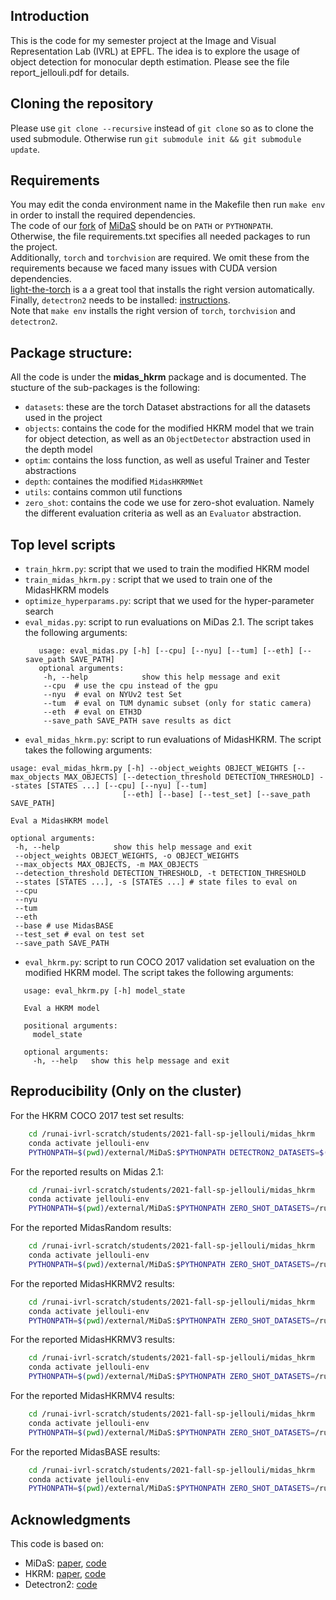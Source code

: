 
## Introduction
This is the code for my semester project at the Image and Visual Representation Lab (IVRL) at EPFL. The idea is to explore the usage of object detection for monocular depth estimation. Please see the file report_jellouli.pdf for details.

## Cloning the repository
Please use `git clone --recursive` instead of `git clone` so as to clone the used submodule.
Otherwise run `git submodule init && git submodule update`.

## Requirements
You may edit the conda environment name in the Makefile then run `make env` in order to install the required dependencies.  
The code of our [fork](https://github.com/Ahmedjjj/MiDaS) of [MiDaS](https://github.com/isl-org/MiDaS) should be on `PATH` or `PYTHONPATH`.  
Otherwise, the file requirements.txt specifies all needed packages to run the project.  
Additionally, `torch` and `torchvision` are required. We omit these from the requirements because we faced many issues with CUDA version dependencies.  
[light-the-torch](https://github.com/pmeier/light-the-torch) is a a great tool that installs the right version automatically.  
Finally, `detectron2` needs to be installed: [instructions](https://github.com/facebookresearch/detectron2/blob/main/INSTALL.md).  
Note that `make env` installs the right version of `torch`, `torchvision` and `detectron2`.

## Package structure:
All the code is under the **midas_hkrm** package and is documented. The stucture of the sub-packages is the following:
- `datasets`: these are the torch Dataset abstractions for all the datasets used in the project
- `objects`: contains the code for the modified HKRM model that we train for object detection, as well as an `ObjectDetector` abstraction used in the depth model
- `optim`: contains the loss function, as well as useful Trainer and Tester abstractions
- `depth`: containes the modified `MidasHKRMNet`
- `utils`: contains common util functions
- `zero_shot`: contains the code we use for zero-shot evaluation. Namely the different evaluation criteria as well as an `Evaluator` abstraction.

## Top level scripts
- `train_hkrm.py`: script that we used to train the modified HKRM model
- `train_midas_hkrm.py` : script that we used to train one of the MidasHKRM models
- `optimize_hyperparams.py`: script that we used for the hyper-parameter search
- `eval_midas.py`: script to run evaluations on MiDas 2.1. The script takes the following arguments:
  ``` text
     usage: eval_midas.py [-h] [--cpu] [--nyu] [--tum] [--eth] [--save_path SAVE_PATH]
     optional arguments:
      -h, --help            show this help message and exit
      --cpu  # use the cpu instead of the gpu
      --nyu  # eval on NYUv2 test Set
      --tum  # eval on TUM dynamic subset (only for static camera)
      --eth  # eval on ETH3D
      --save_path SAVE_PATH save results as dict
     ```
 - `eval_midas_hkrm.py`: script to run evaluations of MidasHKRM. The script takes the following arguments:
 ```text
 usage: eval_midas_hkrm.py [-h] --object_weights OBJECT_WEIGHTS [--max_objects MAX_OBJECTS] [--detection_threshold DETECTION_THRESHOLD] --states [STATES ...] [--cpu] [--nyu] [--tum]
                          [--eth] [--base] [--test_set] [--save_path SAVE_PATH]

Eval a MidasHKRM model

optional arguments:
  -h, --help            show this help message and exit
  --object_weights OBJECT_WEIGHTS, -o OBJECT_WEIGHTS
  --max_objects MAX_OBJECTS, -m MAX_OBJECTS
  --detection_threshold DETECTION_THRESHOLD, -t DETECTION_THRESHOLD
  --states [STATES ...], -s [STATES ...] # state files to eval on
  --cpu
  --nyu
  --tum
  --eth 
  --base # use MidasBASE
  --test_set # eval on test set
  --save_path SAVE_PATH
```
 - `eval_hkrm.py`: script to run COCO 2017 validation set evaluation on the modified HKRM model. The script takes the following arguments:
 ``` text
    usage: eval_hkrm.py [-h] model_state

    Eval a HKRM model

    positional arguments:
      model_state

    optional arguments:
      -h, --help   show this help message and exit
  ```

## Reproducibility (Only on the cluster)
For the HKRM COCO 2017 test set results:
``` bash
    cd /runai-ivrl-scratch/students/2021-fall-sp-jellouli/midas_hkrm
    conda activate jellouli-env
    PYTHONPATH=$(pwd)/external/MiDaS:$PYTHONPATH DETECTRON2_DATASETS=$(pwd)/data/datasets python3 eval_hkrm.py /runai-ivrl-scratch/students/2021-fall-sp-jellouli/output/model_0254999.pth
```
For the reported results on Midas 2.1:
``` bash
    cd /runai-ivrl-scratch/students/2021-fall-sp-jellouli/midas_hkrm
    conda activate jellouli-env
    PYTHONPATH=$(pwd)/external/MiDaS:$PYTHONPATH ZERO_SHOT_DATASETS=/runai-ivrl-scratch/students/2021-fall-sp-jellouli/zero_shot_datasets python eval_midas.py --nyu
```
For the reported MidasRandom results:
``` bash
    cd /runai-ivrl-scratch/students/2021-fall-sp-jellouli/midas_hkrm
    conda activate jellouli-env
    PYTHONPATH=$(pwd)/external/MiDaS:$PYTHONPATH ZERO_SHOT_DATASETS=/runai-ivrl-scratch/students/2021-fall-sp-jellouli/zero_shot_datasets python eval_midas_hkrm.py --nyu -m 20 -t 0.4 -s /runai-ivrl-scratch/students/2021-fall-sp-jellouli/out_midas_hkrm/model_70000.tar -o /runai-ivrl-scratch/students/2021-fall-sp-jellouli/output/model_final.pth
```

For the reported MidasHKRMV2 results:
``` bash
    cd /runai-ivrl-scratch/students/2021-fall-sp-jellouli/midas_hkrm
    conda activate jellouli-env
    PYTHONPATH=$(pwd)/external/MiDaS:$PYTHONPATH ZERO_SHOT_DATASETS=/runai-ivrl-scratch/students/2021-fall-sp-jellouli/zero_shot_datasets python eval_midas_hkrm.py --nyu -m 20 -t 0.4 -s /runai-ivrl-scratch/students/2021-fall-sp-jellouli/out_midas_hkrm_v2/model_69999.tar -o /runai-ivrl-scratch/students/2021-fall-sp-jellouli/output/model_final.pth
```
For the reported MidasHKRMV3 results:
```bash
    cd /runai-ivrl-scratch/students/2021-fall-sp-jellouli/midas_hkrm
    conda activate jellouli-env
    PYTHONPATH=$(pwd)/external/MiDaS:$PYTHONPATH ZERO_SHOT_DATASETS=/runai-ivrl-scratch/students/2021-fall-sp-jellouli/zero_shot_datasets python eval_midas_hkrm.py --nyu -m 16 -t 0.3 -s /runai-ivrl-scratch/students/2021-fall-sp-jellouli/out_midas_hkrm_v3/model_69999.tar -o /runai-ivrl-scratch/students/2021-fall-sp-jellouli/output/model_final.pth
```
    
For the reported MidasHKRMV4 results:
```bash
    cd /runai-ivrl-scratch/students/2021-fall-sp-jellouli/midas_hkrm
    conda activate jellouli-env
    PYTHONPATH=$(pwd)/external/MiDaS:$PYTHONPATH ZERO_SHOT_DATASETS=/runai-ivrl-scratch/students/2021-fall-sp-jellouli/zero_shot_datasets python eval_midas_hkrm.py --     nyu -m 15 -t 0.5 -s /runai-ivrl-scratch/students/2021-fall-sp-jellouli/out_midas_hkrm_v4/model_69999.tar -o /runai-ivrl-scratch/students/2021-fall-sp-             jellouli/output/model_final.pth
```
For the reported MidasBASE results:
```bash
    cd /runai-ivrl-scratch/students/2021-fall-sp-jellouli/midas_hkrm
    conda activate jellouli-env
    PYTHONPATH=$(pwd)/external/MiDaS:$PYTHONPATH ZERO_SHOT_DATASETS=/runai-ivrl-scratch/students/2021-fall-sp-jellouli/zero_shot_datasets python eval_midas_hkrm.py --nyu --base -m 15 -t 0.5 -s /runai-ivrl-scratch/students/2021-fall-sp-jellouli/out_midas_obj_baseline/model_69999.tar
```
## Acknowledgments
This code is based on:
- MiDaS: [paper](https://arxiv.org/abs/1907.01341), [code](https://github.com/isl-org/MiDaS)
- HKRM: [paper](https://arxiv.org/abs/1810.12681), [code](https://github.com/chanyn/HKRM)
- Detectron2: [code](https://github.com/facebookresearch/detectron2)


